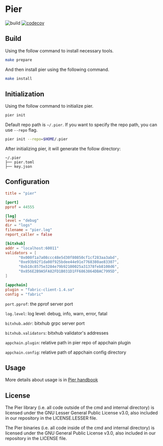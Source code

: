 # Pier

![build](https://github.com/meshplus/pier/workflows/build/badge.svg)
[![codecov](https://codecov.io/gh/meshplus/pier/branch/master/graph/badge.svg)](https://codecov.io/gh/meshplus/pier)

## Build

Using the follow command to install necessary tools.

```bash
make prepare
```

And then install pier using the following command.

```bash
make install
```

## Initialization

Using the follow command to initialize pier.
```bash
pier init
```
Default repo path is `~/.pier`. If you want to specify the repo path, you can use `--repo` flag.

```bash
pier init --repo=$HOME/.pier
```

After initializing pier, it will generate the follow directory:

```
~/.pier
├── pier.toml
├── key.json

```

## Configuration

```toml
title = "pier"

[port]
pprof = 44555

[log]
level = "debug"
dir = "logs"
filename = "pier.log"
report_caller = false

[bitxhub]
addr = "localhost:60011"
validators = [
      "0x000f1a7a08ccc48e5d30f80850cf1cf283aa3abd",
      "0xe93b92f1da08f925bdee44e91e7768380ae83307",
      "0xb18c8575e3284e79b92100025a31378feb8100d6",
      "0x856E2B9A5FA82FD1B031D1FF6863864DBAC7995D",
]

[appchain]
plugin = "fabric-client-1.4.so"
config = "fabric"
```

`port.pprof`: the pprof server port

`log.level`: log level: debug, info, warn, error, fatal

`bitxhub.addr`: bitxhub grpc server port

`bitxhub.validators`: bitxhub validator's addresses

`appchain.plugin`: relative path in pier repo of appchain plugin

`appchain.config`: relative path of appchain config directory

## Usage

More details about usage is in [Pier handbook](https://github.com/meshplus/pier/wiki/Pier%E4%BD%BF%E7%94%A8%E6%96%87%E6%A1%A3)

## License

The Pier library (i.e. all code outside of the cmd and internal directory) is licensed under the GNU Lesser General Public License v3.0, also included in our repository in the LICENSE.LESSER file.

The Pier binaries (i.e. all code inside of the cmd and internal directory) is licensed under the GNU General Public License v3.0, also included in our repository in the LICENSE file.